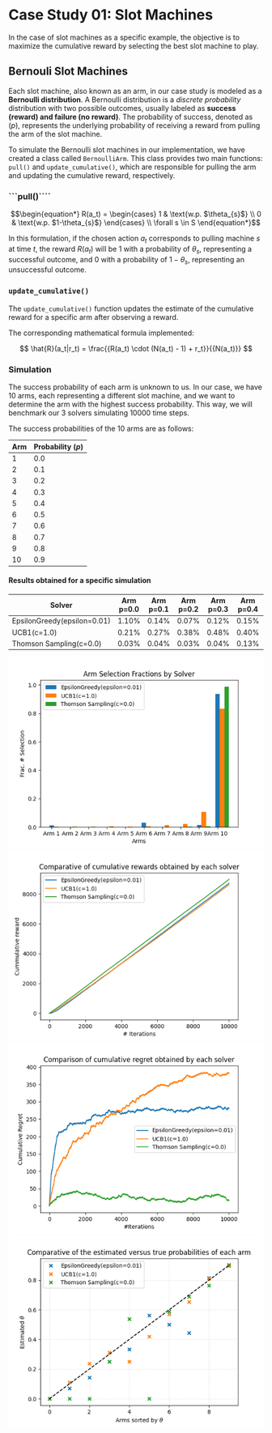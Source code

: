 
# Case Study 01: Slot Machines

In the case of slot machines as a specific example, the objective is to maximize the cumulative reward by selecting the best slot machine to play. 


## Bernouli Slot Machines

Each slot machine, also known as an arm, in our case study is modeled as a **Bernoulli distribution**. A Bernoulli distribution is a *discrete probability* distribution with two possible outcomes, usually labeled as **success (reward) and failure (no reward)**. The probability of success, denoted as ($p$), represents the underlying probability of receiving a reward from pulling the arm of the slot machine.

To simulate the Bernoulli slot machines in our implementation, we have created a class called ```BernoulliArm```. This class provides two main functions: ```pull()``` and ```update_cumulative()```, which are responsible for pulling the arm and updating the cumulative reward, respectively.

### ```pull()````

$$\begin{equation*}
  R(a_t) =
  \begin{cases}
    1 & \text{w.p. $\theta_{s}$} \\
    0 & \text{w.p. $1-\theta_{s}$}
  \end{cases} \\ \forall  s \in S
\end{equation*}$$

In this formulation, if the chosen action $a_t$ corresponds to pulling machine $s$ at time $t$, the reward $R(a_t)$ will be 1 with a probability of $\theta_s$, representing a successful outcome, and 0 with a probability of $1-\theta_s$, representing an unsuccessful outcome.

### ```update_cumulative()```

The `update_cumulative()` function updates the estimate of the cumulative reward for a specific arm after observing a reward.

The corresponding mathematical formula implemented:

$$
\hat{R}(a_t|r_t) = \frac{{R(a_t) \cdot (N(a_t) - 1) + r_t}}{{N(a_t)}}
$$

### Simulation

The success probability of each arm is unknown to us. In our case, we have 10 arms, each representing a different slot machine, and we want to determine the arm with the highest success probability. This way, we will benchmark our 3 solvers simulating 10000 time steps.

The success probabilities of the 10 arms are as follows:

| Arm | Probability ($p$) |
| --- | ----------- |
| 1   | 0.0         |
| 2   | 0.1         |
| 3   | 0.2         |
| 4   | 0.3         |
| 5   | 0.4         |
| 6   | 0.5         |
| 7   | 0.6         |
| 8   | 0.7         |
| 9   | 0.8         |
| 10  | 0.9         |


#### Results obtained for a specific simulation

| Solver                       | Arm p=0.0 | Arm p=0.1 | Arm p=0.2 | Arm p=0.3 | Arm p=0.4 | Arm p=0.5 | Arm p=0.6 | Arm p=0.7 | Arm p=0.8 | Arm p=0.9 |
| ---------------------------- | --------------------- | --------------------- | --------------------- | --------------------- | --------------------- | --------------------- | --------------------- | --------------------- | --------------------- | --------------------- |
| EpsilonGreedy(epsilon=0.01)  | 1.10%                 | 0.14%                 | 0.07%                 | 0.12%                 | 0.15%                 | 3.27%                 | 0.14%                 | 0.09%                 | 1.35%                 | 93.57%                |
| UCB1(c=1.0)                  | 0.21%                 | 0.27%                 | 0.38%                 | 0.48%                 | 0.40%                 | 0.69%                 | 1.35%                 | 2.22%                 | 10.61%                | 83.39%                |
| Thomson Sampling(c=0.0)      | 0.03%                 | 0.04%                 | 0.03%                 | 0.04%                 | 0.13%                 | 0.04%                 | 0.17%                 | 0.32%                 | 0.59%                 | 98.61%                |


![](./docs/bernoulli_slot_machine_case_study/fig1.png)
![](./docs/bernoulli_slot_machine_case_study/fig2.png)
![](./docs/bernoulli_slot_machine_case_study/fig3.png)
![](./docs/bernoulli_slot_machine_case_study/fig4.png)
